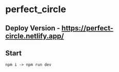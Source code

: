 # perfect_circle

## Deploy Version - https://perfect-circle.netlify.app/

## Start
	npm i -> npm run dev
